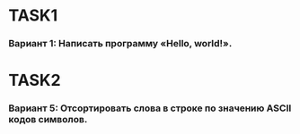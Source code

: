 # TASK1
### Вариант 1:  Написать программу «Hello, world!». 
# TASK2
### Вариант 5: Отсортировать слова в строке по значению ASCII кодов символов. 

